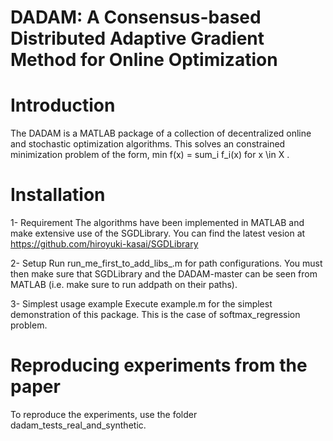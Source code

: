 # DADAM: A Consensus-based Distributed Adaptive Gradient Method for Online Optimization

# Introduction

The DADAM is a MATLAB package of a collection of decentralized online and stochastic optimization algorithms. This solves an constrained minimization problem of the form, min f(x) = sum_i f_i(x) for x \in X .  

# Installation

 1- Requirement
The algorithms have been implemented in MATLAB and make extensive use of the SGDLibrary. You can find the latest vesion at https://github.com/hiroyuki-kasai/SGDLibrary 


 2- Setup
Run run_me_first_to_add_libs_.m for path configurations.
You must then make sure that SGDLibrary and the DADAM-master can be seen from MATLAB (i.e. make sure to run addpath on their paths).

 3- Simplest usage example
Execute example.m for the simplest demonstration of this package. This is the case of softmax_regression problem.


# Reproducing experiments from the paper
To reproduce the experiments, use the folder dadam_tests_real_and_synthetic.




